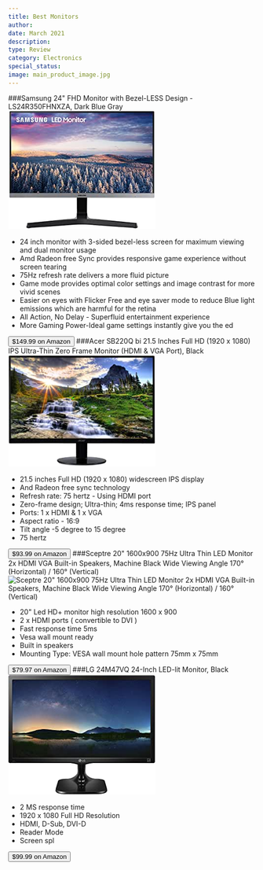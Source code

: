 ```yaml
---
title: Best Monitors
author: 
date: March 2021
description: 
type: Review
category: Electronics
special_status: 
image: main_product_image.jpg
---
```

###Samsung 24" FHD Monitor with Bezel-LESS Design - LS24R350FHNXZA, Dark Blue Gray
![Samsung 24" FHD Monitor with Bezel-LESS Design - LS24R350FHNXZA, Dark Blue Gray](./Samsung24.jpeg)
- 24 inch monitor with 3-sided bezel-less screen for maximum viewing and dual monitor usage
- Amd Radeon free Sync provides responsive game experience without screen tearing
- 75Hz refresh rate delivers a more fluid picture
- Game mode provides optimal color settings and image contrast for more vivid scenes
- Easier on eyes with Flicker Free and eye saver mode to reduce Blue light emissions which are harmful for the retina
- All Action, No Delay - Superfluid entertainment experience
- More Gaming Power-Ideal game settings instantly give you the ed

[<button class="button">$149.99 on Amazon</button>](https://www.amazon.com/gp/slredirect/picassoRedirect.html/ref=pa_sp_atf_aps_sr_pg1_1?ie=UTF8&adId=A0444419123DRU2TGVPFK&url=%2FSamsung-Monitor-Bezel-LESS-Design-LS24R350FHNXZA%2Fdp%2FB07Y2QPG3B%2Fref%3Dsr_1_1_sspa%3Fdchild%3D1%26keywords%3Dmonitor%26qid%3D1614631563%26sr%3D8-1-spons%26psc%3D1&qualifier=1614631563&id=1500336686293473&widgetName=sp_atf)
###Acer SB220Q bi 21.5 Inches Full HD (1920 x 1080) IPS Ultra-Thin Zero Frame Monitor (HDMI & VGA Port), Black
![Acer SB220Q bi 21.5 Inches Full HD (1920 x 1080) IPS Ultra-Thin Zero Frame Monitor (HDMI & VGA Port), Black](./AcerSB220.jpeg)
- 21.5 inches Full HD (1920 x 1080) widescreen IPS display
- And Radeon free sync technology
- Refresh rate: 75 hertz - Using HDMI port
- Zero-frame design; Ultra-thin; 4ms response time; IPS panel
- Ports: 1 x HDMI & 1 x VGA
- Aspect ratio - 16:9
- Tilt angle -5 degree to 15 degree
- 75 hertz

[<button class="button">$93.99 on Amazon</button>](https://www.amazon.com/Acer-SB220Q-Ultra-Thin-Frame-Monitor/dp/B07CVL2D2S/ref=sr_1_2?dchild=1&keywords=monitor&qid=1614631563&sr=8-2)
###Sceptre 20" 1600x900 75Hz Ultra Thin LED Monitor 2x HDMI VGA Built-in Speakers, Machine Black Wide Viewing Angle 170° (Horizontal) / 160° (Vertical)
![Sceptre 20" 1600x900 75Hz Ultra Thin LED Monitor 2x HDMI VGA Built-in Speakers, Machine Black Wide Viewing Angle 170° (Horizontal) / 160° (Vertical)](https://images-na.ssl-images-amazon.com/images/I/617S7xFO58L.__AC_SY300_SX300_QL70_ML2_.jpg)
- 20" Led HD+ monitor high resolution 1600 x 900
- 2 x HDMI ports ( convertible to DVI )
- Fast response time 5ms
- Vesa wall mount ready
- Built in speakers
- Mounting Type: VESA wall mount hole pattern 75mm x 75mm

[<button class="button">$79.97 on Amazon</button>](https://www.amazon.com/Sceptre-E205W-16003R-Frameless-Speakers-Metallic/dp/B07743412C/ref=sr_1_3?dchild=1&keywords=monitor&qid=1614631563&sr=8-3)
###LG 24M47VQ 24-Inch LED-lit Monitor, Black
![LG 24M47VQ 24-Inch LED-lit Monitor, Black](./LG24M47VQ.jpeg)
- 2 MS response time
- 1920 x 1080 Full HD Resolution
- HDMI, D-Sub, DVI-D
- Reader Mode
- Screen spl

[<button class="button">$99.99 on Amazon</button>](https://www.amazon.com/LG-24M47VQ-24-Inch-LED-lit-Monitor/dp/B00W95RR32/ref=sr_1_4?dchild=1&keywords=monitor&qid=1614631563&sr=8-4)
